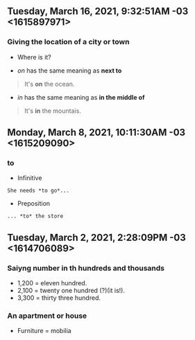 ## Tuesday, March 16, 2021, 9:32:51AM -03 <1615897971>

### Giving the location of a city or town

- Where is it?

- *on* has the same meaning as **next to**

> It's **on** the ocean.

- *in* has the same meaning as **in the middle of**

> It's **in** the mountais.

## Monday, March 8, 2021, 10:11:30AM -03 <1615209090>

### to

- Infinitive
```
She needs *to go*...
```

- Preposition
```
... *to* the store

```

## Tuesday, March 2, 2021, 2:28:09PM -03 <1614706089>

### Saiyng number in th hundreds and thousands

- 1,200 = eleven hundred.
- 2,100 = twenty one hundred (?)(it is!).
- 3,300 = thirty three hundred.

### An apartment or house

- Furniture = mobilia

